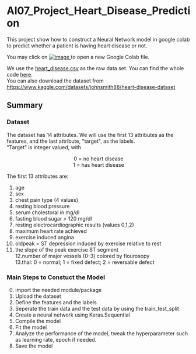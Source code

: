 # AI07_Project_Heart_Disease_Prediction

This project show how to construct a Neural Network model in google colab to predict whether a patient is having heart disease or not.

You may click on [![image](https://user-images.githubusercontent.com/108325848/180697976-7db0c631-5842-47eb-bda3-aa398e4048e2.png)
](https://colab.research.google.com/?utm_source=scs-index) to open a new Google Colab file. 

We use the [heart_disease.csv](heart_disease.csv) as the raw data set.
You can find the whole code [here](https://colab.research.google.com/drive/1UBavWuPHAuDjxr5M8N5wjGck5J8FT3c7).<br>
You can also download the dataset from https://www.kaggle.com/datasets/johnsmith88/heart-disease-dataset

## Summary 
### Dataset
The dataset has 14 attributes. We will use the first 13 attributes as the features, and the last attribute, "target", as the labels. <br>
"Target" is integer valued, with <br>
<p align="center">
0 = no heart disease <br> 
1 = has heart disease    
</p>

The first 13 attributes are:<br>
1. age <br>
2. sex <br>
3. chest pain type (4 values) <br>
4. resting blood pressure <br>
5. serum cholestoral in mg/dl <br>
6. fasting blood sugar > 120 mg/dl <br>
7. resting electrocardiographic results (values 0,1,2) <br>
8. maximum heart rate achieved <br>
9. exercise induced angina <br>
10. oldpeak = ST depression induced by exercise relative to rest <br>
11. the slope of the peak exercise ST segment <br>
12.number of major vessels (0-3) colored by flourosopy <br>
13.thal: 0 = normal; 1 = fixed defect; 2 = reversable defect <br>

### Main Steps to Constuct the Model
0. import the needed module/package <br>
1. Upload the dataset <br>
2. Define the features and the labels <br>
3. Seperate the train data and the test data by using the train_test_split <br>
4. Create a neural network using Keras.Sequential <br>
5. Compile the model <br>
6. Fit the model <br>
7. Analyze the performance of the model, tweak the hyperparameter such as learning rate, epoch if needed. <br>
8. Save the model <br>

